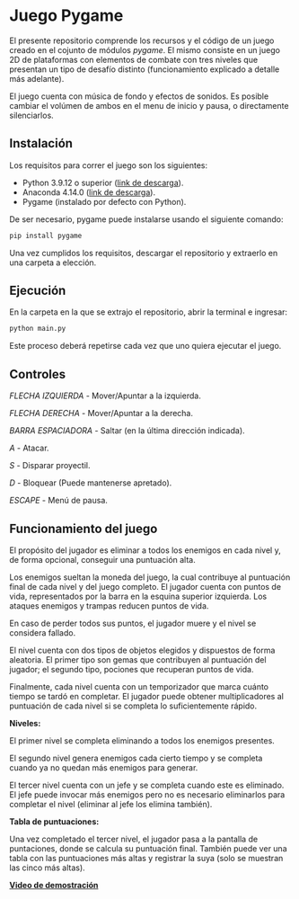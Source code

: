 # Juego Pygame

El presente repositorio comprende los recursos y el código de un juego creado en el cojunto de módulos *pygame*. El mismo consiste en un juego 2D de plataformas con 
elementos de combate con tres niveles que presentan un tipo de desafío distinto (funcionamiento explicado a detalle más adelante).

El juego cuenta con música de fondo y efectos de sonidos. Es posible cambiar el volúmen de ambos en el menu de inicio y pausa, o directamente silenciarlos.

## Instalación

Los requisitos para correr el juego son los siguientes:

 - Python 3.9.12 o superior ([link de descarga](https://www.python.org/downloads/)).
 - Anaconda 4.14.0 ([link de descarga](https://www.anaconda.com/)).
 - Pygame (instalado por defecto con Python).
 
De ser necesario, pygame puede instalarse usando el siguiente comando:

```bash
pip install pygame
```

Una vez cumplidos los requisitos, descargar el repositorio y extraerlo en una carpeta a elección.

## Ejecución

En la carpeta en la que se extrajo el repositorio, abrir la terminal e ingresar:

```bash
python main.py
```

Este proceso deberá repetirse cada vez que uno quiera ejecutar el juego.

## Controles

*FLECHA IZQUIERDA* - Mover/Apuntar a la izquierda. 

*FLECHA DERECHA* - Mover/Apuntar a la derecha.

*BARRA ESPACIADORA* - Saltar (en la última dirección indicada).

*A* - Atacar.

*S* - Disparar proyectil.

*D* - Bloquear (Puede mantenerse apretado).

*ESCAPE* - Menú de pausa.

## Funcionamiento del juego

El propósito del jugador es eliminar a todos los enemigos en cada nivel y, de forma opcional, conseguir una puntuación alta.

Los enemigos sueltan la moneda del juego, la cual contribuye al puntuación final de cada nivel y del juego completo.
El jugador cuenta con puntos de vida, representados por la barra en la esquina superior izquierda. Los ataques enemigos y trampas reducen puntos de vida.

En caso de perder todos sus puntos, el jugador muere y el nivel se considera fallado.

El nivel cuenta con dos tipos de objetos elegidos y dispuestos de forma aleatoria. El primer tipo son gemas que contribuyen al puntuación del jugador; 
el segundo tipo, pociones que recuperan puntos de vida.

Finalmente, cada nivel cuenta con un temporizador que marca cuánto tiempo se tardó en completar. 
El jugador puede obtener multiplicadores al puntuación de cada nivel si se completa lo suficientemente rápido.

**Niveles:**

El primer nivel se completa eliminando a todos los enemigos presentes.

El segundo nivel genera enemigos cada cierto tiempo y se completa cuando ya no quedan más enemigos para generar.

El tercer nivel cuenta con un jefe y se completa cuando este es eliminado. El jefe puede invocar más enemigos pero no es necesario eliminarlos para completar el nivel 
(eliminar al jefe los elimina también).

**Tabla de puntuaciones:**

Una vez completado el tercer nivel, el jugador pasa a la pantalla de puntaciones, donde se calcula su puntuación final. También puede ver una tabla con las puntuaciones 
más altas y registrar la suya (solo se muestran las cinco más altas).

   [**Video de demostración**](https://youtu.be/RBihVMoa5IM)
